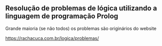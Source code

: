 ## Resolução de problemas de lógica utilizando a linguagem de programação Prolog

Grande maioria (se não todos) os problemas são originários do website 

https://rachacuca.com.br/logica/problemas/
